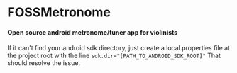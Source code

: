 # FOSSMetronome

#### Open source android metronome/tuner app for violinists

If it can't find your android sdk directory, just create a local.properties file at the project root with the line 
```sdk.dir="[PATH_TO_ANDROID_SDK_ROOT]"``` That should resolve the issue.



